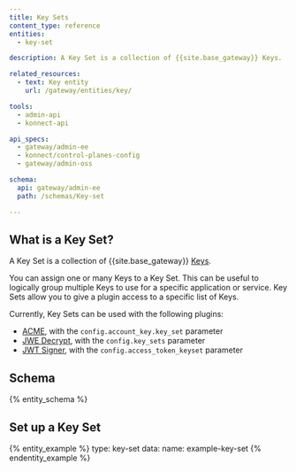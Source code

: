 ```yaml
---
title: Key Sets
content_type: reference
entities:
  - key-set

description: A Key Set is a collection of {{site.base_gateway}} Keys.

related_resources:
  - text: Key entity
    url: /gateway/entities/key/

tools:
  - admin-api
  - konnect-api

api_specs:
  - gateway/admin-ee
  - konnect/control-planes-config 
  - gateway/admin-oss

schema:
  api: gateway/admin-ee
  path: /schemas/Key-set

---
```


## What is a Key Set?

A Key Set is a collection of {{site.base_gateway}} [Keys](/gateway/entities/key).

You can assign one or many Keys to a Key Set. This can be useful to logically group multiple Keys to use for a specific application or service. Key Sets allow you to give a plugin access to a specific list of Keys.

Currently, Key Sets can be used with the following plugins:
- [ACME](/plugins/acme/), with the `config.account_key.key_set` parameter
- [JWE Decrypt](/plugins/jwe-decrypt/), with the `config.key_sets` parameter
- [JWT Signer](/plugins/jwt-signer/), with the `config.access_token_keyset` parameter

## Schema

{% entity_schema %}

## Set up a Key Set

{% entity_example %}
type: key-set
data:
  name: example-key-set
{% endentity_example %}